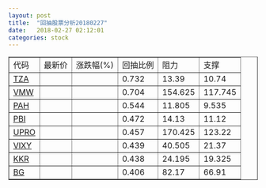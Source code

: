 ```yaml
---
layout: post
title:  "回抽股票分析20180227"
date:   2018-02-27 02:12:01
categories: stock
---
```

<script type="text/javascript">
var stockList = []
stockList.push('gb_tza');
stockList.push('gb_vmw');
stockList.push('gb_pah');
stockList.push('gb_pbi');
stockList.push('gb_upro');
stockList.push('gb_vixy');
stockList.push('gb_kkr');
stockList.push('gb_bg');
</script>
<table border="1">
 <tr>
 <td>代码</td>
 <td>最新价</td>
 <td>涨跌幅(%)</td>
 <td>回抽比例</td>
 <td>阻力</td>
 <td>支撑</td>
</tr>
  <tr id="tza">
  <td><a href="http://stock.finance.sina.com.cn/usstock/quotes/TZA.html" target="_blank">TZA</a></td><td></td><td></td><td>0.732</td><td>13.39</td><td>10.74</td></tr>
  <tr id="vmw">
  <td><a href="http://stock.finance.sina.com.cn/usstock/quotes/VMW.html" target="_blank">VMW</a></td><td></td><td></td><td>0.704</td><td>154.625</td><td>117.745</td></tr>
  <tr id="pah">
  <td><a href="http://stock.finance.sina.com.cn/usstock/quotes/PAH.html" target="_blank">PAH</a></td><td></td><td></td><td>0.544</td><td>11.805</td><td>9.535</td></tr>
  <tr id="pbi">
  <td><a href="http://stock.finance.sina.com.cn/usstock/quotes/PBI.html" target="_blank">PBI</a></td><td></td><td></td><td>0.472</td><td>14.13</td><td>11.12</td></tr>
  <tr id="upro">
  <td><a href="http://stock.finance.sina.com.cn/usstock/quotes/UPRO.html" target="_blank">UPRO</a></td><td></td><td></td><td>0.457</td><td>170.425</td><td>123.22</td></tr>
  <tr id="vixy">
  <td><a href="http://stock.finance.sina.com.cn/usstock/quotes/VIXY.html" target="_blank">VIXY</a></td><td></td><td></td><td>0.439</td><td>40.505</td><td>21.37</td></tr>
  <tr id="kkr">
  <td><a href="http://stock.finance.sina.com.cn/usstock/quotes/KKR.html" target="_blank">KKR</a></td><td></td><td></td><td>0.438</td><td>24.195</td><td>19.325</td></tr>
  <tr id="bg">
  <td><a href="http://stock.finance.sina.com.cn/usstock/quotes/BG.html" target="_blank">BG</a></td><td></td><td></td><td>0.406</td><td>82.17</td><td>66.91</td></tr>
</table>
